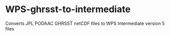 # WPS-ghrsst-to-intermediate
Converts JPL PODAAC GHRSST netCDF files to WPS Intermediate version 5 files
